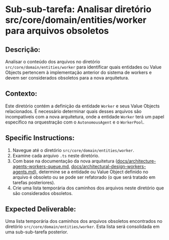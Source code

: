 # Sub-sub-tarefa: Analisar diretório src/core/domain/entities/worker para arquivos obsoletos

## Descrição:

Analisar o conteúdo dos arquivos no diretório `src/core/domain/entities/worker` para identificar quais entidades ou Value Objects pertencem à implementação anterior do sistema de workers e devem ser considerados obsoletos para a nova arquitetura.

## Contexto:

Este diretório contém a definição da entidade `Worker` e seus Value Objects relacionados. É necessário determinar quais desses arquivos são incompatíveis com a nova arquitetura, onde a entidade `Worker` terá um papel específico na orquestração com o `AutonomousAgent` e o `WorkerPool`.

## Specific Instructions:

1.  Navegue até o diretório `src/core/domain/entities/worker`.
2.  Examine cada arquivo `.ts` neste diretório.
3.  Com base na documentação da nova arquitetura ([docs/architecture-agents-workers-queue.md](docs/architecture-agents-workers-queue.md), [docs/architectural-design-workers-agents.md](docs/architectural-design-workers-agents.md)), determine se a entidade ou Value Object definido no arquivo é obsoleto ou se pode ser refatorado (o que será tratado em tarefas posteriores).
4.  Crie uma lista temporária dos caminhos dos arquivos neste diretório que são considerados obsoletos.

## Expected Deliverable:

Uma lista temporária dos caminhos dos arquivos obsoletos encontrados no diretório `src/core/domain/entities/worker`. Esta lista será consolidada em uma sub-sub-tarefa posterior.